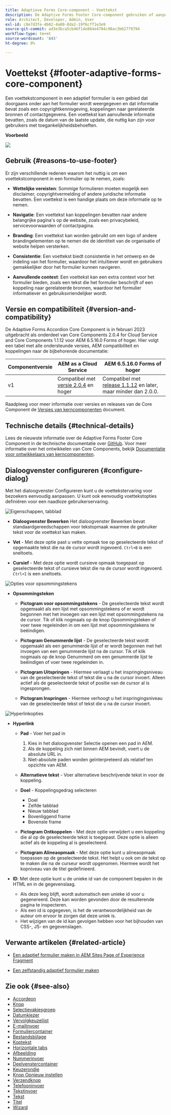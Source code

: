 ```yaml
---
title: Adaptieve Forms Core-component - Voettekst
description: De Adaptive Forms Footer Core-component gebruiken of aanpassen.
role: Architect, Developer, Admin, User
exl-id: c8e7d3fe-4b82-4a80-8da2-19f6cff1e3e9
source-git-commit: ad3e3bca5cb46f14e864e4704c90ac3b62779794
workflow-type: tm+mt
source-wordcount: '843'
ht-degree: 0%

---
```


# Voettekst {#footer-adaptive-forms-core-component}

Een voettekstcomponent in een adaptief formulier is een gebied dat doorgaans onder aan het formulier wordt weergegeven en dat informatie bevat zoals een copyrightkennisgeving, koppelingen naar gerelateerde bronnen of contactgegevens. Een voettekst kan aanvullende informatie bevatten, zoals de datum van de laatste update, die nuttig kan zijn voor gebruikers met toegankelijkheidsbehoeften.

**Voorbeeld**

![](/help/adaptive-forms/assets/footer.png)

## Gebruik {#reasons-to-use-footer}

Er zijn verschillende redenen waarom het nuttig is om een voettekstcomponent in een formulier op te nemen, zoals:

* **Wettelijke vereisten**: Sommige formulieren moeten mogelijk een disclaimer, copyrightvermelding of andere juridische informatie bevatten. Een voettekst is een handige plaats om deze informatie op te nemen.

* **Navigatie**: Een voettekst kan koppelingen bevatten naar andere belangrijke pagina&#39;s op de website, zoals een privacybeleid, servicevoorwaarden of contactpagina.

* **Branding**: Een voettekst kan worden gebruikt om een logo of andere brandingelementen op te nemen die de identiteit van de organisatie of website helpen versterken.

* **Consistentie**: Een voettekst biedt consistentie in het ontwerp en de indeling van het formulier, waardoor het intuïtiever wordt en gebruikers gemakkelijker door het formulier kunnen navigeren.

* **Aanvullende context**: Een voettekst kan een extra context voor het formulier bieden, zoals een tekst die het formulier beschrijft of een koppeling naar gerelateerde bronnen, waardoor het formulier informatiever en gebruiksvriendelijker wordt.

## Versie en compatibiliteit {#version-and-compatibility}

De Adaptive Forms Accordion Core Component is in februari 2023 uitgebracht als onderdeel van Core Components 2.0.4 for Cloud Service and Core Components 1.1.12 voor AEM 6.5.16.0 Forms of hoger. Hier volgt een tabel met alle ondersteunde versies, AEM compatibiliteit en koppelingen naar de bijbehorende documentatie:

| Componentversie | AEM as a Cloud Service | AEM 6.5.16.0 Forms of hoger |
|---|---|---|
| v1 | Compatibel met<br>[versie 2.0.4](/help/adaptive-forms/version.md) en hoger | Compatibel met<br>[release 1.1.12](/help/adaptive-forms/version.md) en later, maar minder dan 2.0.0. |

Raadpleeg voor meer informatie over versies en releases van de Core Component de [Versies van kerncomponenten](/help/adaptive-forms/version.md) document.

<!-- ## Sample Component Output {#sample-component-output}

To experience the Accordion Component as well as see examples of its configuration options as well as HTML and JSON output, visit the [Component Library](https://adobe.com/go/aem_cmp_library_accordion). -->

## Technische details {#technical-details}

Lees de nieuwste informatie over de Adaptive Forms Footer Core Component in de technische documentatie over [GitHub](https://github.com/adobe/aem-core-forms-components/tree/master/ui.af.apps/src/main/content/jcr_root/apps/core/fd/components/form/footer/v1/footer). Voor meer informatie over het ontwikkelen van Core Components, bekijk [Documentatie voor ontwikkelaars van kerncomponenten](/help/developing/overview.md).


## Dialoogvenster configureren {#configure-dialog}

Met het dialoogvenster Configureren kunt u de voettekstervaring voor bezoekers eenvoudig aanpassen. U kunt ook eenvoudig voettekstopties definiëren voor een naadloze gebruikerservaring.

![Eigenschappen, tabblad](/help/adaptive-forms/assets/footer_propertiestab.png)

* **Dialoogvenster Bewerken**
Het dialoogvenster Bewerken bevat standaardgereedschappen voor tekstopmaak waarmee de gebruiker tekst voor de voettekst kan maken.

* **Vet** - Met deze optie past u vette opmaak toe op geselecteerde tekst of opgemaakte tekst die na de cursor wordt ingevoerd. `Ctrl+B` is een sneltoets.

* **Cursief** - Met deze optie wordt cursieve opmaak toegepast op geselecteerde tekst of cursieve tekst die na de cursor wordt ingevoerd. `Ctrl+I` is een sneltoets.

![Opties voor opsommingstekens](/help/adaptive-forms/assets/footer_bullet.png)


* **Opsommingsteken**

   * **Pictogram voor opsommingstekens** - De geselecteerde tekst wordt opgemaakt als een lijst met opsommingstekens of er wordt begonnen met het invoegen van een lijst met opsommingstekens na de cursor. Tik of klik nogmaals op de knop Opsommingsteken of voer twee regeleinden in om een lijst met opsommingstekens te beëindigen.

   * **Pictogram Genummerde lijst** - De geselecteerde tekst wordt opgemaakt als een genummerde lijst of er wordt begonnen met het invoegen van een genummerde lijst na de cursor. Tik of klik nogmaals op de knop Genummerd om een genummerde lijst te beëindigen of voer twee regeleinden in.

   * **Pictogram Uitspringen** - Hiermee verlaagt u het inspringingsniveau van de geselecteerde tekst of tekst die u na de cursor invoert. Alleen actief als de geselecteerde tekst of positie van de cursor al is ingesprongen.

   * **Pictogram Inspringen** - Hiermee verhoogt u het inspringingsniveau van de geselecteerde tekst of tekst die u na de cursor invoert.

![Hyperlinkopties](/help/adaptive-forms/assets/footer_link.png)

* **Hyperlink**

   * **Pad** - Voer het pad in
      1. Kies in het dialoogvenster Selectie openen een pad in AEM.
      1. Als de koppeling zich niet binnen AEM bevindt, voert u de absolute URL in.
      1. Niet-absolute paden worden geïnterpreteerd als relatief ten opzichte van AEM.

   * **Alternatieve tekst** - Voer alternatieve beschrijvende tekst in voor de koppeling.

   * **Doel** - Koppelingsgedrag selecteren
      * Doel
      * Zelfde tabblad
      * Nieuw tabblad
      * Bovenliggend frame
      * Bovenste frame

   * **Pictogram Ontkoppelen** - Met deze optie verwijdert u een koppeling die al op de geselecteerde tekst is toegepast. Deze optie is alleen actief als de koppeling al is geselecteerd.

   * **Pictogram Alineaopmaak** - Met deze optie kunt u alineaopmaak toepassen op de geselecteerde tekst. Het helpt u ook om de tekst op te maken die na de curseur wordt opgenomen. Hiermee wordt het kopniveau van de titel gedefinieerd.

* **ID**: Met deze optie kunt u de unieke id van de component bepalen in de HTML en in de gegevenslaag.

   * Als deze leeg blijft, wordt automatisch een unieke id voor u gegenereerd. Deze kan worden gevonden door de resulterende pagina te inspecteren.
   * Als een id is opgegeven, is het de verantwoordelijkheid van de auteur om ervoor te zorgen dat deze uniek is.
   * Het wijzigen van de id kan gevolgen hebben voor het bijhouden van CSS-, JS- en gegevenslagen.

## Verwante artikelen {#related-article}

* [Een adaptief formulier maken in AEM Sites Page of Experience Fragment](https://experienceleague.adobe.com/docs/experience-manager-cloud-service/content/forms/adaptive-forms-authoring/create-or-add-an-adaptive-form-to-aem-sites-page.html)

* [Een zelfstandig adaptief formulier maken](https://experienceleague.adobe.com/docs/experience-manager-cloud-service/content/forms/adaptive-forms-authoring/authoring-adaptive-forms-core-components/create-an-adaptive-form-on-forms-cs/creating-adaptive-form-core-components.html)


## Zie ook {#see-also}

* [Accordeon](/help/adaptive-forms/components/accordion.md)
* [Knop](/help/adaptive-forms/components/button.md)
* [Selectievakjesgroep](/help/adaptive-forms/components/checkbox-group.md)
* [Datumkiezer](/help/adaptive-forms/components/date-picker.md)
* [Vervolgkeuzelijst](/help/adaptive-forms/components/drop-down.md)
* [E-mailinvoer](/help/adaptive-forms/components/email-input.md)
* [Formuliercontainer](/help/adaptive-forms/components/form-container.md)
* [Bestandsbijlage](/help/adaptive-forms/components/file-attachment.md)
* [Koptekst](/help/adaptive-forms/components/header.md)
* [Horizontale tabs](/help/adaptive-forms/components/horizontal-tabs.md)
* [Afbeelding](/help/adaptive-forms/components/image.md)
* [Nummerinvoer](/help/adaptive-forms/components/number-input.md)
* [Deelvenstercontainer](/help/adaptive-forms/components/panel-container.md)
* [Keuzerondje](/help/adaptive-forms/components/radio-button.md)
* [Knop Opnieuw instellen](/help/adaptive-forms/components/reset-button.md)
* [Verzendknop](/help/adaptive-forms/components/submit-button.md)
* [Telefooninvoer](/help/adaptive-forms/components/telephone-input.md)
* [Tekstinvoer](/help/adaptive-forms/components/text-input.md)
* [Tekst](/help/adaptive-forms/components/text.md)
* [Titel](/help/adaptive-forms/components/title.md)
* [Wizard](/help/adaptive-forms/components/wizard.md)